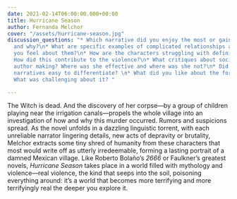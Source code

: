 ```yaml
---
date: 2021-02-14T06:00:00.000+00:00
title: Hurricane Season
author: Fernanda Melchor
cover: "/assets/hurricane-season.jpg"
discussion_questions: "* Which narrative did you enjoy the most or gain the most from
  and why?\n* What are specific examples of complicated relationships and how did
  you feel about them?\n* How are the characters struggling with definitions of sexuality?
  How did this contribute to the violence?\n* What critiques about society was the
  author making? Where was she effective and where was she not?\n* Did you find the
  narratives easy to differentiate? \n* What did you like about the form of the novel?
  What was challenging about it? "

---
```

The Witch is dead. And the discovery of her corpse—by a group of children playing near the irrigation canals—propels the whole village into an investigation of how and why this murder occurred. Rumors and suspicions spread. As the novel unfolds in a dazzling linguistic torrent, with each unreliable narrator lingering details, new acts of depravity or brutality, Melchor extracts some tiny shred of humanity from these characters that most would write off as utterly irredeemable, forming a lasting portrait of a damned Mexican village. Like Roberto Bolaño’s _2666_ or Faulkner’s greatest novels, _Hurricane Season_ takes place in a world filled with mythology and violence—real violence, the kind that seeps into the soil, poisoning everything around: it’s a world that becomes more terrifying and more terrifyingly real the deeper you explore it.
